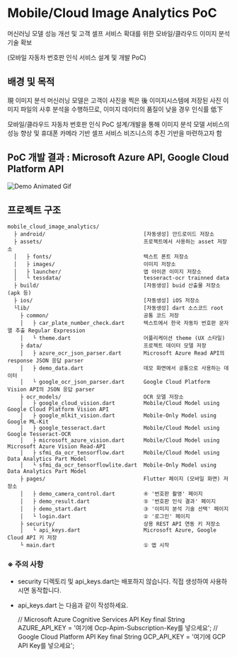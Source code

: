 # Mobile/Cloud Image Analytics PoC
머신러닝 모델 성능 개선 및 고객 셀프 서비스 확대를 위한 모바일/클라우드 이미지 분석 기술 확보

(모바일 자동차 번호판 인식 서비스 설계 및 개발 PoC)

## 배경 및 목적

現 이미지 분석 머신러닝 모델은 고객이 사진을 찍은 後 이미지시스템에 저장된 사진 이미지 파일의
사후 분석을 수행하므로, 이미지 데이터의 품질이 낮을 경우 인식률 低下

모바일/클라우드 자동차 번호판 인식 PoC 설계/개발을 통해 이미지 분석 모델 서비스의 성능 향상 및 휴대폰 카메라 기반 셀프 서비스 비즈니스의 추진 기반을 마련하고자 함


## PoC 개발 결과 : Microsoft Azure API, Google Cloud Platform API

![Demo Animated Gif](https://github.com/jiyu-dady/mobile_cloud_image_analytics/blob/master/assets/images/MobileCloudImageAnalyticsPoC_DEMO_Azure_GCP.gif)

## 프로젝트 구조

    mobile_cloud_image_analytics/
      ├ android/                               [자동생성] 안드로이드 저장소
      ├ assets/                                프로젝트에서 사용하는 asset 저장소
      │   ├ fonts/                             텍스트 폰트 저장소
      │   ├ images/                            이미지 저장소
      │   ├ launcher/                          앱 아이콘 이미지 저장소
      │   └ tessdata/                          tesseract-ocr trainned data
      ├ build/                                 [자동생성] buid 산출물 저장소 (apk 등)
      ├ ios/                                   [자동생성] iOS 저장소
      └lib/                                    [자동생성] dart 소스코드 root
        ├ common/                              공통 코드 저장
        │   ├ car_plate_number_check.dart      텍스트에서 한국 자동차 번호판 문자열 추출 Regular Expression
        │   └ theme.dart                       어플리케이션 theme (UX 스타일)
        ├ data/                                프로젝트 데이터 모델 저장
        │   ├ azure_ocr_json_parser.dart       Microsoft Azure Read API의 response JSON 응답 parser
        │   ├ demo_data.dart                   데모 화면에서 공통으로 사용하는 데이터
        │   └ google_ocr_json_parser.dart      Google Cloud Platform Vision API의 JSON 응답 parser
        ├ ocr_models/                          OCR 모델 저장소
        │   ├ google_cloud_vision.dart         Mobile/Cloud Model using Google Cloud Platform Vision API
        │   ├ google_mlkit_vision.dart         Mobile-Only Model using Google ML-Kit
        │   ├ google_tesseract.dart            Mobile/Cloud Model using Google Tesseract-OCR
        │   ├ microsoft_azure_vision.dart      Mobile/Cloud Model using Microsoft Azure Vision Read-API
        │   ├ sfmi_da_ocr_tensorflow.dart      Mobile/Cloud Model using Data Analytics Part Model
        │   └ sfmi_da_ocr_tensorflowlite.dart  Mobile-Only Model using Data Analytics Part Model
        ├ pages/                               Flutter 페이지 (모바일 화면) 저장소
        │   ├ demo_camera_control.dart         ④ '번호판 촬영' 페이지
        │   ├ demo_result.dart                 ⑤ '번호판 인식 결과' 페이지
        │   ├ demo_start.dart                  ③ '이미지 분석 기술 선택' 페이지
        │   └ login.dart                       ② '로그인' 페이지
        ├ security/                            상용 REST API 연동 키 저장소
        │   └ api_keys.dart                    Microsoft Azure, Google Cloud API 키 저장
        └ main.dart                            ① 앱 시작

### ※ 주의 사항
 - security 디렉토리 및 api_keys.dart는 배포하지 않습니다. 직접 생성하여 사용하시면 동작합니다.
 - api_keys.dart 는 다음과 같이 작성하세요.

    // Microsoft Azure Cognitive Services API Key
    final String AZURE_API_KEY = '여기에 Ocp-Apim-Subscription-Key를 넣으세요';
    // Google Cloud Platform API Key
    final String GCP_API_KEY = '여기에 GCP API Key를 넣으세요';

